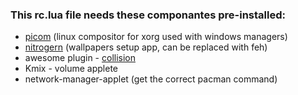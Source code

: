 ### This rc.lua file needs these componantes pre-installed:
- [picom](https://github.com/yshui/picom) (linux compositor for xorg used with windows managers)
- [nitrogern](https://github.com/l3ib/nitrogen/) (wallpapers setup app, can be replaced with feh)
- awesome plugin - [collision](https://github.com/Elv13/collision)
- Kmix - volume applete
- network-manager-applet (get the correct pacman command)
 
